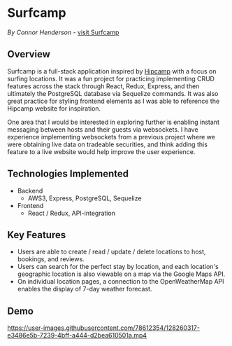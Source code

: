 # Surfcamp

_By Connor Henderson_ - [visit Surfcamp](https://surf-camp.herokuapp.com/)

## Overview

Surfcamp is a full-stack application inspired by [Hipcamp](https://www.hipcamp.com/en-US) with a focus on surfing locations. It was a fun project for practicing implementing CRUD features across the stack through React, Redux, Express, and then ultimately the PostgreSQL database via Sequelize commands. It was also great practice for styling frontend elements as I was able to reference the Hipcamp website for inspiration.

One area that I would be interested in exploring further is enabling instant messaging between hosts and their guests via websockets. I have experience implementing websockets from a previous project where we were obtaining live data on tradeable securities, and think adding this feature to a live website would help improve the user experience.

## Technologies Implemented

- Backend
  - AWS3, Express, PostgreSQL, Sequelize
- Frontend
  - React / Redux, API-integration

## Key Features

- Users are able to create / read / update / delete locations to host, bookings, and reviews.
- Users can search for the perfect stay by location, and each location's geographic location is also viewable on a map via the Google Maps API.
- On individual location pages, a connection to the OpenWeatherMap API enables the display of 7-day weather forecast.

## Demo

https://user-images.githubusercontent.com/78612354/128260317-e3486e5b-7239-4bff-a444-d2bea610501a.mp4
